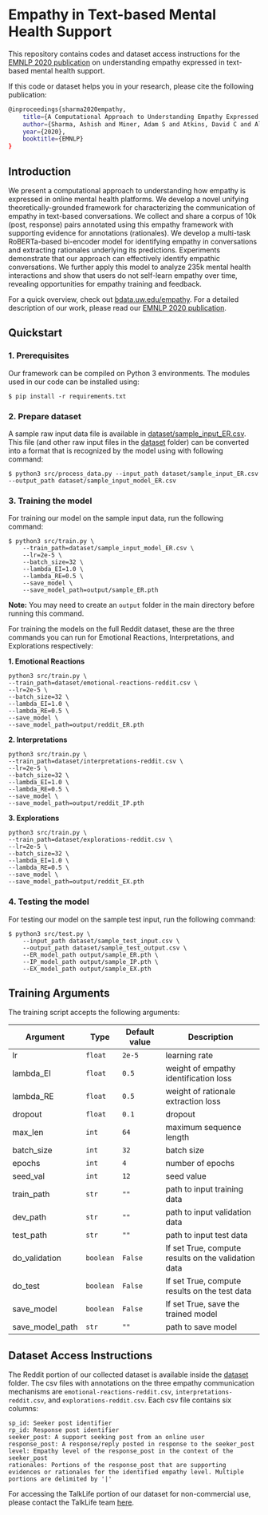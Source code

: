 # Empathy in Text-based Mental Health Support
This repository contains codes and dataset access instructions for the [EMNLP 2020 publication](https://arxiv.org/pdf/2009.08441) on understanding empathy expressed in text-based mental health support.

If this code or dataset helps you in your research, please cite the following publication:
```bash
@inproceedings{sharma2020empathy,
    title={A Computational Approach to Understanding Empathy Expressed in Text-Based Mental Health Support},
    author={Sharma, Ashish and Miner, Adam S and Atkins, David C and Althoff, Tim},
    year={2020},
    booktitle={EMNLP}
}
```

## Introduction

We present a computational approach to understanding how empathy is expressed in online mental health platforms. We develop a novel unifying theoretically-grounded framework for characterizing the communication of empathy in text-based conversations. We collect and share a corpus of 10k (post, response) pairs annotated using this empathy framework with supporting evidence for annotations (rationales). We develop a multi-task RoBERTa-based bi-encoder model for identifying empathy in conversations and extracting rationales underlying its predictions. Experiments demonstrate that our approach can effectively
identify empathic conversations. We further apply this model to analyze 235k mental health interactions and show that users do not self-learn empathy over time, revealing opportunities for empathy training and feedback.

For a quick overview, check out [bdata.uw.edu/empathy](http://bdata.uw.edu/empathy/). For a detailed description of our work, please read our [EMNLP 2020 publication](https://arxiv.org/pdf/2009.08441).

## Quickstart

### 1. Prerequisites

Our framework can be compiled on Python 3 environments. The modules used in our code can be installed using:
```
$ pip install -r requirements.txt
```


### 2. Prepare dataset
A sample raw input data file is available in [dataset/sample_input_ER.csv](dataset/sample_input_ER.csv). This file (and other raw input files in the [dataset](dataset) folder) can be converted into a format that is recognized by the model using with following command:
```
$ python3 src/process_data.py --input_path dataset/sample_input_ER.csv --output_path dataset/sample_input_model_ER.csv
```

### 3. Training the model
For training our model on the sample input data, run the following command:
```
$ python3 src/train.py \
	--train_path=dataset/sample_input_model_ER.csv \
	--lr=2e-5 \
	--batch_size=32 \
	--lambda_EI=1.0 \
	--lambda_RE=0.5 \
	--save_model \
	--save_model_path=output/sample_ER.pth
```

**Note:** You may need to create an `output` folder in the main directory before running this command.

For training the models on the full Reddit dataset, these are the three commands you can run for Emotional Reactions, Interpretations, and Explorations respectively:

**1. Emotional Reactions**
```
python3 src/train.py \
--train_path=dataset/emotional-reactions-reddit.csv \
--lr=2e-5 \
--batch_size=32 \
--lambda_EI=1.0 \
--lambda_RE=0.5 \
--save_model \
--save_model_path=output/reddit_ER.pth
```

 **2. Interpretations**
```
python3 src/train.py \
--train_path=dataset/interpretations-reddit.csv \
--lr=2e-5 \
--batch_size=32 \
--lambda_EI=1.0 \
--lambda_RE=0.5 \
--save_model \
--save_model_path=output/reddit_IP.pth
```

**3. Explorations**
```
python3 src/train.py \
--train_path=dataset/explorations-reddit.csv \
--lr=2e-5 \
--batch_size=32 \
--lambda_EI=1.0 \
--lambda_RE=0.5 \
--save_model \
--save_model_path=output/reddit_EX.pth
```


### 4. Testing the model
For testing our model on the sample test input, run the following command:
```
$ python3 src/test.py \
	--input_path dataset/sample_test_input.csv \
	--output_path dataset/sample_test_output.csv \
	--ER_model_path output/sample_ER.pth \
	--IP_model_path output/sample_IP.pth \
	--EX_model_path output/sample_EX.pth
```

## Training Arguments

The training script accepts the following arguments: 

Argument | Type | Default value | Description
---------|------|---------------|------------
lr | `float` | `2e-5` | learning rate
lambda_EI | `float` | `0.5` | weight of empathy identification loss 
lambda_RE |  `float` | `0.5` | weight of rationale extraction loss
dropout |  `float` | `0.1` | dropout
max_len | `int` | `64` | maximum sequence length
batch_size | `int` | `32` | batch size
epochs | `int` | `4` | number of epochs
seed_val | `int` | `12` | seed value
train_path | `str` | `""` | path to input training data
dev_path | `str` | `""` | path to input validation data
test_path | `str` | `""` | path to input test data
do_validation | `boolean` | `False` | If set True, compute results on the validation data
do_test | `boolean` | `False` | If set True, compute results on the test data
save_model | `boolean` | `False` | If set True, save the trained model  
save_model_path | `str` | `""` | path to save model 


## Dataset Access Instructions

The Reddit portion of our collected dataset is available inside the [dataset](dataset) folder. The csv files with annotations on the three empathy communication mechanisms are `emotional-reactions-reddit.csv`, `interpretations-reddit.csv`, and `explorations-reddit.csv`. Each csv file contains six columns:
```
sp_id: Seeker post identifier
rp_id: Response post identifier
seeker_post: A support seeking post from an online user
response_post: A response/reply posted in response to the seeker_post
level: Empathy level of the response_post in the context of the seeker_post
rationales: Portions of the response_post that are supporting evidences or rationales for the identified empathy level. Multiple portions are delimited by '|'
```

For accessing the TalkLife portion of our dataset for non-commercial use, please contact the TalkLife team [here](mailto:research@talklife.co). 

